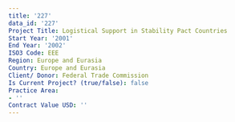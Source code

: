 ```yaml
---
title: '227'
data_id: '227'
Project Title: Logistical Support in Stability Pact Countries
Start Year: '2001'
End Year: '2002'
ISO3 Code: EEE
Region: Europe and Eurasia
Country: Europe and Eurasia
Client/ Donor: Federal Trade Commission
Is Current Project? (true/false): false
Practice Area:
- ''
Contract Value USD: ''
---
```



